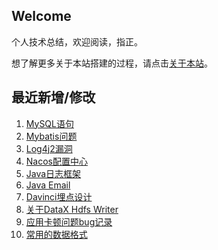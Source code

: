 ## Welcome

个人技术总结，欢迎阅读，指正。

想了解更多关于本站搭建的过程，请点击[关于本站](_docs/AboutMe.md)。

## 最近新增/修改
1. [MySQL语句](Database/Mysql/mysql_statement.md)
2. [Mybatis问题](Framework/Mybatis/mybatis_problems.md)
3. [Log4j2漏洞](JavaEE/Log/Log4j2_exploit.md)
4. [Nacos配置中心](JavaTool/Nacos/nacos_config_center.md)
5. [Java日志框架](JavaEE/Log/java_log_framework.md)
6. [Java Email](JavaEE/Email/java_email.md)
7. [Davinci埋点设计](Other/OpenSource/Davinci/davinci_event_tracking_design.md)
8. [关于DataX Hdfs Writer](Other/OpenSource/DataX/datax_hdfswriter.md)
9. [应用卡顿问题bug记录](Other/Bug/Application/application_lags_bug_record.md)
10. [常用的数据格式](Other/Basic/data_format.md)

